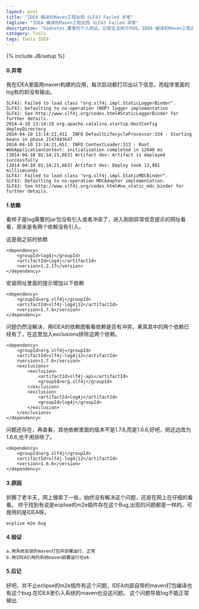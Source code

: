 ```yaml
---
layout: post
title: "IDEA 编译的Maven工程出现 SLF4J Failed 异常"
tagline: "IDEA 编译的Maven工程出现 SLF4J Failed 异常"
description: "badnotes,萬軍的个人网站，记录生活旅行代码。IDEA 编译的Maven工程出现 SLF4J Failed 异常。"
category: Tools
tags: Tools IDEA
---
```

{% include JB/setup %}



#### 0.异常
我在IDEA里面用maven构建的应用，每次启动都打印出以下信息，而程序里面的log有的却没有输出。    

    SLF4J: Failed to load class "org.slf4j.impl.StaticLoggerBinder".
    SLF4J: Defaulting to no-operation (NOP) logger implementation
    SLF4J: See http://www.slf4j.org/codes.html#StaticLoggerBinder for further details.
    2014-4-10 13:14:18 org.apache.catalina.startup.HostConfig deployDirectory
    2014-04-10 13:14:21,411  INFO DefaultLifecycleProcessor:334 - Starting beans in phase 2147483647
    2014-04-10 13:14:21,651  INFO ContextLoader:313 - Root WebApplicationContext: initialization completed in 12648 ms
    [2014-04-10 01:14:21,663] Artifact dev: Artifact is deployed successfully
    [2014-04-10 01:14:21,663] Artifact dev: Deploy took 13,081 milliseconds
    SLF4J: Failed to load class "org.slf4j.impl.StaticMDCBinder".
    SLF4J: Defaulting to no-operation MDCAdapter implementation.
    SLF4J: See http://www.slf4j.org/codes.html#no_static_mdc_binder for further details.

#### 1.依赖
看样子是log需要的jar包没有引入或者冲突了，进入刚刚异常信息提示的网址看看，原来是有两个依赖没有引入。

这是我之前的依赖
    
    <dependency>
        <groupId>log4j</groupId>
        <artifactId>log4j</artifactId>
        <version>1.2.17</version>
    </dependency>

安装网址里面的提示增加以下依赖

    <dependency>
        <groupId>org.slf4j</groupId>
        <artifactId>slf4j-log4j12</artifactId>
        <version>1.7.6</version>
    </dependency>

问题仍然没解决，用IDEA的依赖图看看依赖是否有冲突，果真其中的两个依赖已经有了，在这里加入exclusions排除这两个依赖。

    <dependency>
        <groupId>org.slf4j</groupId>
        <artifactId>slf4j-log4j12</artifactId>
        <version>1.7.6</version>
        <exclusions>
            <exclusion>
                <artifactId>slf4j-api</artifactId>
                <groupId>org.slf4j</groupId>
            </exclusion>
            <exclusion>
                <artifactId>log4j</artifactId>
                <groupId>log4j</groupId>
            </exclusion>
        </exclusions>
    </dependency>

问题还存在，再查看，其他依赖里面的版本不是1.7.6,而是1.6.6,好吧，把这边改为1.6.6,也不用排除了。

    <dependency>
        <groupId>org.slf4j</groupId>
        <artifactId>slf4j-log4j12</artifactId>
        <version>1.6.6</version>
    </dependency>

#### 3.原因
折腾了老半天，网上搜索了一些，始终没有解决这个问题，还是在网上在仔细的看看。
终于找到有说是ecplise的m2e插件存在这个Bug,出现的问题都是一样的。可我用的是IDEA呀。

    ecplise m2e bug

#### 4.验证

    a.用系统安装的maven打包并部署运行，正常
    b.用IDEA引用的系统maven部署运行也ok.

#### 5.后记

好吧，并不止eclipse的m2e插件有这个问题，IDEA内部自带的maven打包编译也有这个bug.在IDEA里引入系统的maven也没这问题。
这个问题导致log不能正常输出.